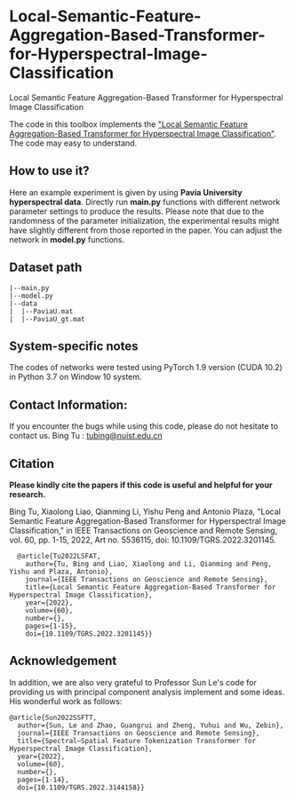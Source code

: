 # Local-Semantic-Feature-Aggregation-Based-Transformer-for-Hyperspectral-Image-Classification
Local Semantic Feature Aggregation-Based Transformer for Hyperspectral Image Classification

The code in this toolbox implements the ["Local Semantic Feature Aggregation-Based Transformer for Hyperspectral Image Classification"](https://ieeexplore.ieee.org/document/9864609). The code may easy to understand. 

How to use it?
---------------------
Here an example experiment is given by using **Pavia University hyperspectral data**. Directly run **main.py** functions with different network parameter settings to produce the results. Please note that due to the randomness of the parameter initialization, the experimental results might have slightly different from those reported in the paper. You can adjust the network in **model.py** functions.

Dataset path
---------------------
 ```
|--main.py
|--model.py
|--data
|  |--PaviaU.mat
|  |--PaviaU_gt.mat
```

System-specific notes
---------------------
The codes of networks were tested using PyTorch 1.9 version (CUDA 10.2) in Python 3.7 on Window 10 system.

Contact Information:
--------------------
If you encounter the bugs while using this code, please do not hesitate to contact us.
Bing Tu : tubing@nuist.edu.cn

Citation
---------------------

**Please kindly cite the papers if this code is useful and helpful for your research.**

Bing Tu, Xiaolong Liao, Qianming Li, Yishu Peng and Antonio Plaza, "Local Semantic Feature Aggregation-Based Transformer for Hyperspectral Image Classification," in IEEE Transactions on Geoscience and Remote Sensing, vol. 60, pp. 1-15, 2022, Art no. 5536115, doi: 10.1109/TGRS.2022.3201145.
```
  @article{Tu2022LSFAT,
    author={Tu, Bing and Liao, Xiaolong and Li, Qianming and Peng, Yishu and Plaza, Antonio},
    journal={IEEE Transactions on Geoscience and Remote Sensing}, 
    title={Local Semantic Feature Aggregation-Based Transformer for Hyperspectral Image Classification}, 
    year={2022},
    volume={60},
    number={},
    pages={1-15},
    doi={10.1109/TGRS.2022.3201145}}
```
Acknowledgement
---------------------

In addition, we are also very grateful to Professor Sun Le's code for providing us with principal component analysis implement and some ideas. His wonderful work as follows:
```
@article{Sun2022SSFTT,
  author={Sun, Le and Zhao, Guangrui and Zheng, Yuhui and Wu, Zebin},
  journal={IEEE Transactions on Geoscience and Remote Sensing}, 
  title={Spectral–Spatial Feature Tokenization Transformer for Hyperspectral Image Classification}, 
  year={2022},
  volume={60},
  number={},
  pages={1-14},
  doi={10.1109/TGRS.2022.3144158}}
```
